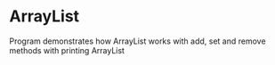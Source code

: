# ArrayList
Program demonstrates how ArrayList works with add, set and remove methods with printing ArrayList
